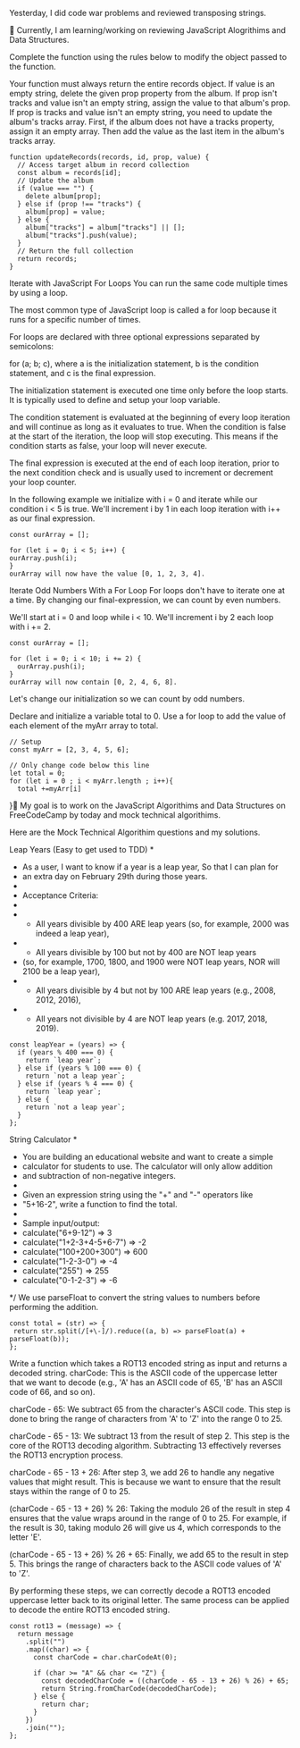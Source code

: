Yesterday, I did code war problems and reviewed transposing strings.

📖 Currently, I am learning/working on reviewing JavaScript Alogrithims and Data Structures.

Complete the function using the rules below to modify the object passed to the function.

Your function must always return the entire records object.
If value is an empty string, delete the given prop property from the album.
If prop isn't tracks and value isn't an empty string, assign the value to that album's prop.
If prop is tracks and value isn't an empty string, you need to update the album's tracks array. First, if the album does not have a tracks property, assign it an empty array. Then add the value as the last item in the album's tracks array.

```
function updateRecords(records, id, prop, value) {
  // Access target album in record collection
  const album = records[id];
  // Update the album
  if (value === "") {
    delete album[prop];
  } else if (prop !== "tracks") {
    album[prop] = value;
  } else {
    album["tracks"] = album["tracks"] || [];
    album["tracks"].push(value);
  }
  // Return the full collection
  return records;
}
```
Iterate with JavaScript For Loops
You can run the same code multiple times by using a loop.

The most common type of JavaScript loop is called a for loop because it runs for a specific number of times.

For loops are declared with three optional expressions separated by semicolons:

for (a; b; c), where a is the initialization statement, b is the condition statement, and c is the final expression.

The initialization statement is executed one time only before the loop starts. It is typically used to define and setup your loop variable.

The condition statement is evaluated at the beginning of every loop iteration and will continue as long as it evaluates to true. When the condition is false at the start of the iteration, the loop will stop executing. This means if the condition starts as false, your loop will never execute.

The final expression is executed at the end of each loop iteration, prior to the next condition check and is usually used to increment or decrement your loop counter.

In the following example we initialize with i = 0 and iterate while our condition i < 5 is true. We'll increment i by 1 in each loop iteration with i++ as our final expression.
```
const ourArray = [];

for (let i = 0; i < 5; i++) {
ourArray.push(i);
}
ourArray will now have the value [0, 1, 2, 3, 4].
```
Iterate Odd Numbers With a For Loop
For loops don't have to iterate one at a time. By changing our final-expression, we can count by even numbers.

We'll start at i = 0 and loop while i < 10. We'll increment i by 2 each loop with i += 2.
```
const ourArray = [];

for (let i = 0; i < 10; i += 2) {
  ourArray.push(i);
}
ourArray will now contain [0, 2, 4, 6, 8].
```
Let's change our initialization so we can count by odd numbers.

Declare and initialize a variable total to 0. Use a for loop to add the value of each element of the myArr array to total.
```
// Setup
const myArr = [2, 3, 4, 5, 6];

// Only change code below this line
let total = 0;
for (let i = 0 ; i < myArr.length ; i++){
  total +=myArr[i]
```
}🎯 My goal is to work on the JavaScript Algorithims and Data Structures on FreeCodeCamp by today
and mock technical algorithims.

Here are the Mock Technical Algorithim questions and my solutions.

 Leap Years (Easy to get used to TDD)
 * 
 * As a user, I want to know if a year is a leap year, So that I can plan for 
 * an extra day on February 29th during those years.
 * 
 * Acceptance Criteria:
 * 
 * - All years divisible by 400 ARE leap years (so, for example, 2000 was indeed a leap year),
 * - All years divisible by 100 but not by 400 are NOT leap years 
 *   (so, for example, 1700, 1800, and 1900 were NOT leap years, NOR will 2100 be a leap year),
 * - All years divisible by 4 but not by 100 ARE leap years (e.g., 2008, 2012, 2016),
 * - All years not divisible by 4 are NOT leap years (e.g. 2017, 2018, 2019).
```
const leapYear = (years) => {
  if (years % 400 === 0) {
    return `leap year`;
  } else if (years % 100 === 0) {
    return `not a leap year`;
  } else if (years % 4 === 0) {
    return `leap year`;
  } else {
    return `not a leap year`;
  }
};
```
 String Calculator
 * 
 * You are building an educational website and want to create a simple 
 * calculator for students to use. The calculator will only allow addition 
 * and subtraction of non-negative integers.
 * 
 * Given an expression string using the "+" and "-" operators like 
 * "5+16-2", write a function to find the total.
 * 
 * Sample input/output:
 * calculate("6+9-12")  => 3
 * calculate("1+2-3+4-5+6-7") => -2
 * calculate("100+200+300") => 600
 * calculate("1-2-3-0") => -4
 * calculate("255") => 255
 * calculate("0-1-2-3") => -6

 */
 We use parseFloat to convert the string values to numbers before performing the addition.
 ```
 const total = (str) => {
  return str.split(/[+\-]/).reduce((a, b) => parseFloat(a) + parseFloat(b));
};
```
Write a function which takes a ROT13 encoded string as input and returns a decoded string.
charCode: This is the ASCII code of the uppercase letter that we want to decode (e.g., 'A' has an ASCII code of 65, 'B' has an ASCII code of 66, and so on).

charCode - 65: We subtract 65 from the character's ASCII code. This step is done to bring the range of characters from 'A' to 'Z' into the range 0 to 25.

charCode - 65 - 13: We subtract 13 from the result of step 2. This step is the core of the ROT13 decoding algorithm. Subtracting 13 effectively reverses the ROT13 encryption process.

charCode - 65 - 13 + 26: After step 3, we add 26 to handle any negative values that might result. This is because we want to ensure that the result stays within the range of 0 to 25.

(charCode - 65 - 13 + 26) % 26: Taking the modulo 26 of the result in step 4 ensures that the value wraps around in the range of 0 to 25. For example, if the result is 30, taking modulo 26 will give us 4, which corresponds to the letter 'E'.

(charCode - 65 - 13 + 26) % 26 + 65: Finally, we add 65 to the result in step 5. This brings the range of characters back to the ASCII code values of 'A' to 'Z'.

By performing these steps, we can correctly decode a ROT13 encoded uppercase letter back to its original letter. The same process can be applied to decode the entire ROT13 encoded string.
```
const rot13 = (message) => {
  return message
    .split("")
    .map((char) => {
      const charCode = char.charCodeAt(0);

      if (char >= "A" && char <= "Z") {
        const decodedCharCode = ((charCode - 65 - 13 + 26) % 26) + 65;
        return String.fromCharCode(decodedCharCode);
      } else {
        return char;
      }
    })
    .join("");
};
```
